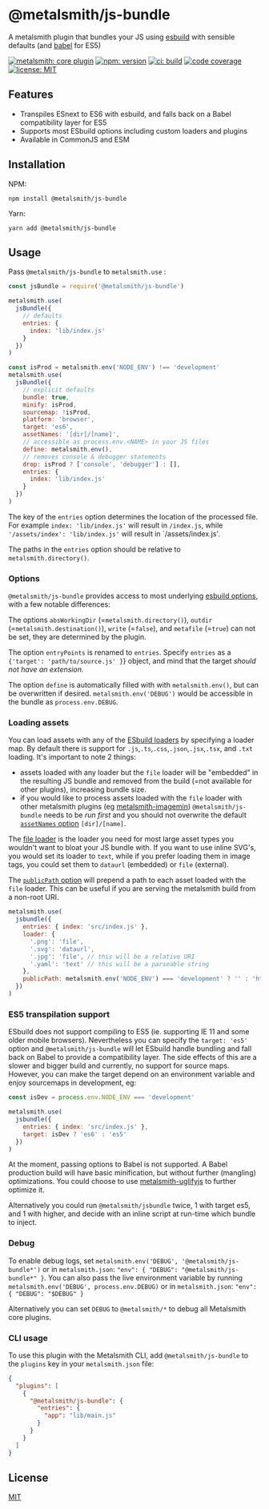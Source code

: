 # @metalsmith/js-bundle

A metalsmith plugin that bundles your JS using [esbuild](https://esbuild.github.io) with sensible defaults (and [babel](https://babeljs.io) for ES5)

[![metalsmith: core plugin][metalsmith-badge]][metalsmith-url]
[![npm: version][npm-badge]][npm-url]
[![ci: build][ci-badge]][ci-url]
[![code coverage][codecov-badge]][codecov-url]
[![license: MIT][license-badge]][license-url]

## Features

- Transpiles ESnext to ES6 with esbuild, and falls back on a Babel compatibility layer for ES5
- Supports most ESbuild options including custom loaders and plugins
- Available in CommonJS and ESM

## Installation

NPM:

```
npm install @metalsmith/js-bundle
```

Yarn:

```
yarn add @metalsmith/js-bundle
```

## Usage

Pass `@metalsmith/js-bundle` to `metalsmith.use` :

```js
const jsBundle = require('@metalsmith/js-bundle')

metalsmith.use(
  jsBundle({
    // defaults
    entries: {
      index: 'lib/index.js'
    }
  })
)

const isProd = metalsmith.env('NODE_ENV') !== 'development'
metalsmith.use(
  jsBundle({
    // explicit defaults
    bundle: true,
    minify: isProd,
    sourcemap: !isProd,
    platform: 'browser',
    target: 'es6',
    assetNames: '[dir]/[name]',
    // accessible as process.env.<NAME> in your JS files
    define: metalsmith.env(),
    // removes console & debugger statements
    drop: isProd ? ['console', 'debugger'] : [],
    entries: {
      index: 'lib/index.js'
    }
  })
)
```

The key of the `entries` option determines the location of the processed file. For example `index: 'lib/index.js'` will result in `/index.js`, while `'/assets/index': 'lib/index.js'` will result in `/assets/index.js'.

The paths in the `entries` option should be relative to `metalsmith.directory()`.

### Options

`@metalsmith/js-bundle` provides access to most underlying [esbuild options](https://esbuild.github.io/api/#build-api), with a few notable differences:

The options `absWorkingDir` (=`metalsmith.directory()`), `outdir` (=`metalsmith.destination()`), `write` (=`false`), and `metafile` (=`true`) can not be set, they are determined by the plugin.

The option `entryPoints` is renamed to `entries`. Specify `entries` as a `{'target': 'path/to/source.js' }`} object, and mind that the target _should not have an extension_.

The option `define` is automatically filled with with `metalsmith.env()`, but can be overwritten if desired. `metalsmith.env('DEBUG')` would be accessible in the bundle as `process.env.DEBUG`.

### Loading assets

You can load assets with any of the [ESbuild loaders](https://esbuild.github.io/content-types/) by specifying a loader map. By default there is support for `.js`,`.ts`,`.css`,`.json`,`.jsx`,`.tsx`, and `.txt` loading. It's important to note 2 things:

- assets loaded with any loader but the `file` loader will be "embedded" in the resulting JS bundle and removed from the build (=not available for other plugins), increasing bundle size.
- if you would like to process assets loaded with the `file` loader with other metalsmith plugins (eg [metalsmith-imagemin](https://github.com/ahmadnassri/metalsmith-imagemin))
  `@metalsmith/js-bundle` needs to be _run first_ and you should not overwrite the default [`assetNames` option](https://esbuild.github.io/api/#asset-names) `[dir]/[name]`.

The [file loader](https://esbuild.github.io/content-types/#external-file) is the loader you need for most large asset types you wouldn't want to bloat your JS bundle with.
If you want to use inline SVG's, you would set its loader to `text`, while if you prefer loading them in image tags, you could set them to `dataurl` (embedded) or `file` (external).

The [`publicPath` option](https://esbuild.github.io/api/#public-path) will prepend a path to each asset loaded with the `file` loader. This can be useful if you are serving the metalsmith build from a non-root URI.

```js
metalsmith.use(
  jsbundle({
    entries: { index: 'src/index.js' },
    loader: {
      '.png': 'file',
      '.svg': 'dataurl',
      '.jpg': 'file', // this will be a relative URI
      '.yaml': 'text' // this will be a parseable string
    },
    publicPath: metalsmith.env('NODE_ENV') === 'development' ? '' : 'https://johndoe.com'
  })
)
```

### ES5 transpilation support

ESbuild does not support compiling to ES5 (ie. supporting IE 11 and some older mobile browsers).
Nevertheless you can specify the `target: 'es5'` option and `@metalsmith/js-bundle` will let ESbuild handle bundling and fall back on Babel to provide a compatibility layer. The side effects of this are a slower and bigger build and currently, no support for source maps. However, you can make the target depend on an environment variable and enjoy sourcemaps in development, eg:

```js
const isDev = process.env.NODE_ENV === 'development'

metalsmith.use(
  jsbundle({
    entries: { index: 'src/index.js' },
    target: isDev ? 'es6' : 'es5'
  })
)
```

At the moment, passing options to Babel is not supported. A Babel production build will have basic minification, but without further (mangling) optimizations. You could choose to use [metalsmith-uglifyjs](https://github.com/ubenzer/metalsmith-uglifyjs) to further optimize it.

Alternatively you could run `@metalsmith/jsbundle` twice, 1 with target es5, and 1 with higher, and decide with an inline script at run-time which bundle to inject.

### Debug

To enable debug logs, set `metalsmith.env('DEBUG', '@metalsmith/js-bundle*')` or in `metalsmith.json`: `"env": { "DEBUG": "@metalsmith/js-bundle*" }`.
You can also pass the live environment variable by running `metalsmith.env('DEBUG', process.env.DEBUG)` or in `metalsmith.json`: `"env": { "DEBUG": "$DEBUG" }`

Alternatively you can set `DEBUG` to `@metalsmith/*` to debug all Metalsmith core plugins.

### CLI usage

To use this plugin with the Metalsmith CLI, add `@metalsmith/js-bundle` to the `plugins` key in your `metalsmith.json` file:

```json
{
  "plugins": [
    {
      "@metalsmith/js-bundle": {
        "entries": {
          "app": "lib/main.js"
        }
      }
    }
  ]
}
```

## License

[MIT](LICENSE)

[npm-badge]: https://img.shields.io/npm/v/@metalsmith/js-bundle.svg
[npm-url]: https://www.npmjs.com/package/@metalsmith/js-bundle
[ci-badge]: https://github.com/metalsmith/js-bundle/actions/workflows/test.yml/badge.svg
[ci-url]: https://github.com/metalsmith/js-bundle/actions/workflows/test.yml
[metalsmith-badge]: https://img.shields.io/badge/metalsmith-core_plugin-green.svg?longCache=true
[metalsmith-url]: https://metalsmith.io
[codecov-badge]: https://img.shields.io/coveralls/github/metalsmith/js-bundle
[codecov-url]: https://coveralls.io/github/metalsmith/js-bundle
[license-badge]: https://img.shields.io/github/license/metalsmith/js-bundle
[license-url]: LICENSE
